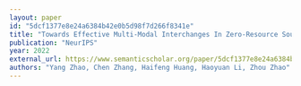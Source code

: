 ```yaml
---
layout: paper
id: "5dcf1377e8e24a6384b42e0b5d98f7d266f8341e"
title: "Towards Effective Multi-Modal Interchanges In Zero-Resource Sounding Object Localization"
publication: "NeurIPS"
year: 2022
external_url: https://www.semanticscholar.org/paper/5dcf1377e8e24a6384b42e0b5d98f7d266f8341e
authors: "Yang Zhao, Chen Zhang, Haifeng Huang, Haoyuan Li, Zhou Zhao"
---
```

